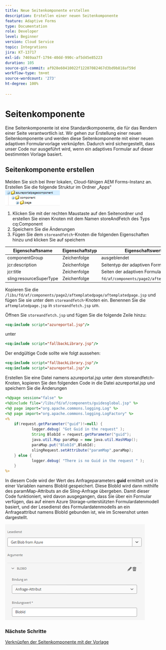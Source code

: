 ```yaml
---
title: Neue Seitenkomponente erstellen
description: Erstellen einer neuen Seitenkomponente
feature: Adaptive Forms
type: Documentation
role: Developer
level: Beginner
version: Cloud Service
topic: Integrations
jira: KT-13717
exl-id: 7469aa7f-1794-40dd-990c-af5d45e85223
duration: 105
source-git-commit: af928e60410022f12207082467d3bd9b818af59d
workflow-type: tm+mt
source-wordcount: '273'
ht-degree: 100%

---
```


# Seitenkomponente 

Eine Seitenkomponente ist eine Standardkomponente, die für das Rendern einer Seite verantwortlich ist. Wir gehen zur Erstellung einer neuen Seitenkomponente und werden diese Seitenkomponente mit einer neuen adaptiven Formularvorlage verknüpfen. Dadurch wird sichergestellt, dass unser Code nur ausgeführt wird, wenn ein adaptives Formular auf dieser bestimmten Vorlage basiert.

## Seitenkomponente erstellen

Melden Sie sich bei Ihrer lokalen, Cloud-fähigen AEM Forms-Instanz an. Erstellen Sie die folgende Struktur im Ordner „Apps“
![page-component](./assets/page-component1.png)

1. Klicken Sie mit der rechten Maustaste auf den Seitenordner und erstellen Sie einen Knoten mit dem Namen storeAndFetch des Typs cq:Component
1. Speichern Sie die Änderungen
1. Fügen Sie dem `storeandfetch`-Knoten die folgenden Eigenschaften hinzu und klicken Sie auf speichern

| **Eigenschaftsname** | **Eigenschaftstyp** | **Eigenschaftswert** |
|-------------------------|-------------------|----------------------------------------|
| componentGroup | Zeichenfolge | ausgeblendet |
| jcr:description | Zeichenfolge | Seitentyp der adaptiven Formularvorlage |
| jcr:title | Zeichenfolge | Seiten der adaptiven Formularvorlage |
| sling:resourceSuperType | Zeichenfolge | `fd/af/components/page2/aftemplatedpage` |

Kopieren Sie die `/libs/fd/af/components/page2/aftemplatedpage/aftemplatedpage.jsp` und fügen Sie sie unter dem `storeandfetch`-Knoten ein. Benennen Sie die `aftemplatedpage.jsp` in `storeandfetch.jsp` um.

Öffnen Sie `storeandfetch.jsp` und fügen Sie die folgende Zeile hinzu:

```jsp
<cq:include script="azureportal.jsp"/>
```

unter

```jsp
<cq:include script="fallbackLibrary.jsp"/>
```

Der endgültige Code sollte wie folgt aussehen:

```jsp
<cq:include script="fallbackLibrary.jsp"/>
<cq:include script="azureportal.jsp"/>
```

Erstellen Sie eine Datei namens azureportal.jsp unter dem storeandfetch-Knoten,
kopieren Sie den folgenden Code in die Datei azureportal.jsp und speichern Sie die Änderungen

```jsp
<%@page session="false" %>
<%@include file="/libs/fd/af/components/guidesglobal.jsp" %>
<%@ page import="org.apache.commons.logging.Log" %>
<%@ page import="org.apache.commons.logging.LogFactory" %>
<%
    if(request.getParameter("guid")!=null) {
            logger.debug( "Got Guid in the request" );
            String BlobId = request.getParameter("guid");
            java.util.Map paraMap = new java.util.HashMap();
            paraMap.put("BlobId",BlobId);
            slingRequest.setAttribute("paramMap",paraMap);
    } else {
            logger.debug( "There is no Guid in the request " );
    }            
%>
```

In diesem Code wird der Wert des Anfrageparameters **guid** ermittelt und in einer Variablen namens BlobId gespeichert. Diese BlobId wird dann mithilfe des paramMap-Attributs an die Sling-Anfrage übergeben. Damit dieser Code funktioniert, wird davon ausgegangen, dass Sie über ein Formular verfügen, das auf einem Azure Storage-unterstützten Formulardatenmodell basiert, und der Lesedienst des Formulardatenmodells an ein Anfrageattribut namens BlobId gebunden ist, wie im Screenshot unten dargestellt.

![fdm-request-attribute](./assets/fdm-request-attribute.png)

### Nächste Schritte

[Verknüpfen der Seitenkomponente mit der Vorlage](./associate-page-component.md)
